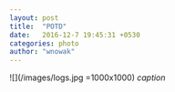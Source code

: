```yaml
---
layout: post
title:  "POTD"
date:   2016-12-7 19:45:31 +0530
categories: photo
author: "wnowak"
---
```



![](/images/logs.jpg =1000x1000)
*caption*